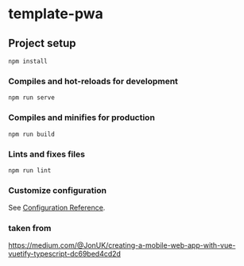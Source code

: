 # template-pwa

## Project setup
```
npm install
```

### Compiles and hot-reloads for development
```
npm run serve
```

### Compiles and minifies for production
```
npm run build
```

### Lints and fixes files
```
npm run lint
```

### Customize configuration
See [Configuration Reference](https://cli.vuejs.org/config/).


### taken from
https://medium.com/@JonUK/creating-a-mobile-web-app-with-vue-vuetify-typescript-dc69bed4cd2d